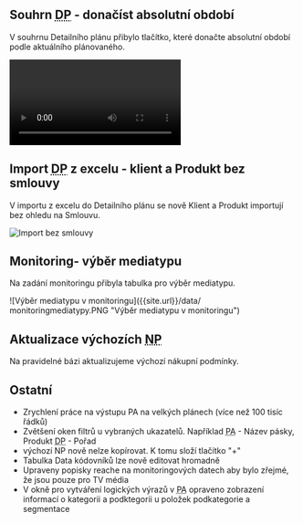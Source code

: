﻿---
categories: [fenix]
layout: fenix
---
## Souhrn <abbr title="Detailní plán">DP</abbr> - donačíst absolutní období
V souhrnu Detailního plánu přibylo tlačítko, které donačte absolutní období podle aktuálního plánovaného.

<video src="{{site.url}}/data/prenacistabsolutniobdobi.mp4" type="video/mp4" controls>Přenačíst absolutní období</video>
 
 
## Import <abbr title="Detailní plán">DP</abbr> z excelu - klient a Produkt bez smlouvy  
V importu z excelu do Detailního plánu se nově Klient a Produkt importují bez ohledu na Smlouvu.
 
![Import bez smlouvy]({{site.url}}/data/importbezsmlouvy.PNG "Import bez smlouvy")
 
## Monitoring- výběr mediatypu
Na zadání monitoringu přibyla tabulka pro výběr mediatypu.
 
![Výběr mediatypu v monitoringu]({{site.url}}/data/
monitoringmediatypy.PNG "Výběr mediatypu v monitoringu")
 
  
## Aktualizace výchozích <abbr title="Nákupní podmínky">NP</abbr>
Na pravidelné bázi aktualizujeme výchozí nákupní podmínky.
 
## Ostatní
<ul>
<li>Zrychlení práce na výstupu PA na velkých plánech (více než 100 tisíc řádků)</li>
<li>Zvětšení oken filtrů u vybraných ukazatelů. Například <abbr title="Postanalýza">PA</abbr> - Název pásky, Produkt <abbr title="Detailní plán">DP</abbr> -  Pořad</li>
<li>výchozí NP nově nelze kopírovat. K tomu složí tlačítko "+"</li>
<li>Tabulka Data kódovníků lze nově editovat hromadně</li>
<li>Upraveny popisky reache na monitoringových datech aby bylo zřejmé, že jsou pouze pro TV média</li>
<li>V okně pro vytváření logických výrazů v <abbr title="Postanalýza">PA</abbr> opraveno zobrazení informací o kategorii a podktegorii u položek podkategorie a segmentace</li>
</ul>






